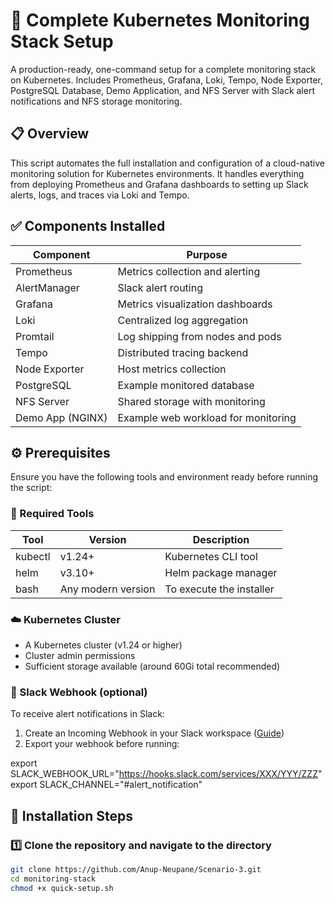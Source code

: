 # 🚀 Complete Kubernetes Monitoring Stack Setup

A production-ready, one-command setup for a complete monitoring stack on Kubernetes. Includes Prometheus, Grafana, Loki, Tempo, Node Exporter, PostgreSQL Database, Demo Application, and NFS Server with Slack alert notifications and NFS storage monitoring.

## 📋 Overview

This script automates the full installation and configuration of a cloud-native monitoring solution for Kubernetes environments. It handles everything from deploying Prometheus and Grafana dashboards to setting up Slack alerts, logs, and traces via Loki and Tempo.

## ✅ Components Installed

| Component | Purpose |
|-----------|---------|
| Prometheus | Metrics collection and alerting |
| AlertManager | Slack alert routing |
| Grafana | Metrics visualization dashboards |
| Loki | Centralized log aggregation |
| Promtail | Log shipping from nodes and pods |
| Tempo | Distributed tracing backend |
| Node Exporter | Host metrics collection |
| PostgreSQL | Example monitored database |
| NFS Server | Shared storage with monitoring |
| Demo App (NGINX) | Example web workload for monitoring |

## ⚙️ Prerequisites

Ensure you have the following tools and environment ready before running the script:

### 🧩 Required Tools

| Tool | Version | Description |
|------|---------|-------------|
| kubectl | v1.24+ | Kubernetes CLI tool |
| helm | v3.10+ | Helm package manager |
| bash | Any modern version | To execute the installer |

### ☁️ Kubernetes Cluster

- A Kubernetes cluster (v1.24 or higher)
- Cluster admin permissions
- Sufficient storage available (around 60Gi total recommended)

### 🔐 Slack Webhook (optional)

To receive alert notifications in Slack:

1. Create an Incoming Webhook in your Slack workspace ([Guide](https://api.slack.com/messaging/webhooks))
2. Export your webhook before running:

export SLACK_WEBHOOK_URL="https://hooks.slack.com/services/XXX/YYY/ZZZ"
export SLACK_CHANNEL="#alert_notification"

## 🧭 Installation Steps

### 1️⃣ Clone the repository and navigate to the directory

```bash
git clone https://github.com/Anup-Neupane/Scenario-3.git
cd monitoring-stack
chmod +x quick-setup.sh
